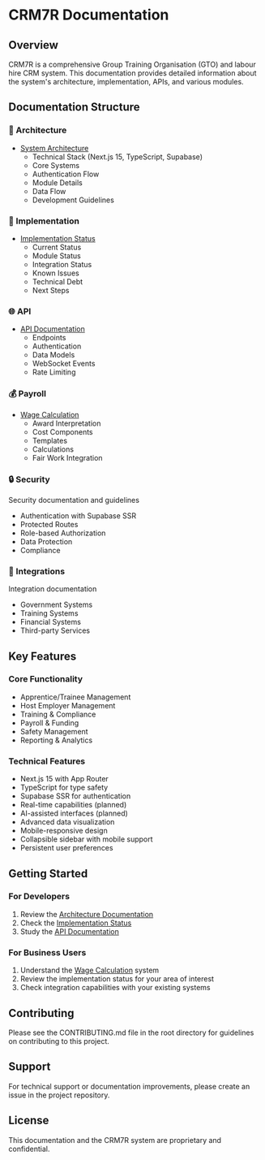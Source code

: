# CRM7R Documentation

## Overview
CRM7R is a comprehensive Group Training Organisation (GTO) and labour hire CRM system. This documentation provides detailed information about the system's architecture, implementation, APIs, and various modules.

## Documentation Structure

### 📐 Architecture
- [System Architecture](./architecture/README.md)
  - Technical Stack (Next.js 15, TypeScript, Supabase)
  - Core Systems
  - Authentication Flow
  - Module Details
  - Data Flow
  - Development Guidelines

### 🔧 Implementation
- [Implementation Status](./implementation/STATUS.md)
  - Current Status
  - Module Status
  - Integration Status
  - Known Issues
  - Technical Debt
  - Next Steps

### 🌐 API
- [API Documentation](./api/README.md)
  - Endpoints
  - Authentication
  - Data Models
  - WebSocket Events
  - Rate Limiting

### 💰 Payroll
- [Wage Calculation](./payroll/WAGE_CALCULATION.md)
  - Award Interpretation
  - Cost Components
  - Templates
  - Calculations
  - Fair Work Integration

### 🔒 Security
Security documentation and guidelines
- Authentication with Supabase SSR
- Protected Routes
- Role-based Authorization
- Data Protection
- Compliance

### 🔌 Integrations
Integration documentation
- Government Systems
- Training Systems
- Financial Systems
- Third-party Services

## Key Features

### Core Functionality
- Apprentice/Trainee Management
- Host Employer Management
- Training & Compliance
- Payroll & Funding
- Safety Management
- Reporting & Analytics

### Technical Features
- Next.js 15 with App Router
- TypeScript for type safety
- Supabase SSR for authentication
- Real-time capabilities (planned)
- AI-assisted interfaces (planned)
- Advanced data visualization
- Mobile-responsive design
- Collapsible sidebar with mobile support
- Persistent user preferences

## Getting Started

### For Developers
1. Review the [Architecture Documentation](./architecture/README.md)
2. Check the [Implementation Status](./implementation/STATUS.md)
3. Study the [API Documentation](./api/README.md)

### For Business Users
1. Understand the [Wage Calculation](./payroll/WAGE_CALCULATION.md) system
2. Review the implementation status for your area of interest
3. Check integration capabilities with your existing systems

## Contributing
Please see the CONTRIBUTING.md file in the root directory for guidelines on contributing to this project.

## Support
For technical support or documentation improvements, please create an issue in the project repository.

## License
This documentation and the CRM7R system are proprietary and confidential.